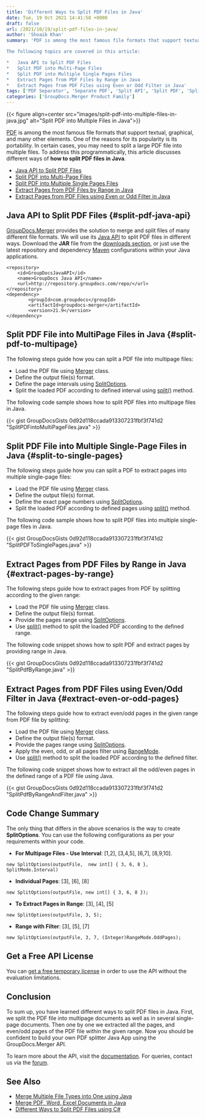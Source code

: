```yaml
---
title: 'Different Ways to Split PDF Files in Java'
date: Tue, 19 Oct 2021 14:41:58 +0000
draft: false
url: /2021/10/19/split-pdf-files-in-java/
author: 'Shoaib Khan'
summary: 'PDF is among the most famous file formats that support textual, graphical, and many other elements. One of the reasons for its popularity is its portability. In certain cases, you may need to split a large PDF file into multiple files. To address this programmatically, this article discusses different ways of **how to split PDF files in Java**.

The following topics are covered in this article:

*   Java API to Split PDF Files
*   Split PDF into Multi-Page Files
*   Split PDF into Multiple Single Pages Files
*   Extract Pages from PDF Files by Range in Java
*   Extract Pages from PDF Files using Even or Odd Filter in Java'
tags: ['PDF Separator', 'Separate PDF', 'Split API', 'Split PDF', 'Split PDF Files', 'Split PDF in Java']
categories: ['GroupDocs.Merger Product Family']
---
```




{{< figure align=center src="images/split-pdf-into-multiple-files-in-java.jpg" alt="Split PDF into Multiple Files in Java">}}


[PDF](https://docs.fileformat.com/pdf/) is among the most famous file formats that support textual, graphical, and many other elements. One of the reasons for its popularity is its portability. In certain cases, you may need to split a large PDF file into multiple files. To address this programmatically, this article discusses different ways of **how to split PDF files in Java**.

*   [Java API to Split PDF Files](#split-pdf-java-api)
*   [Split PDF into Multi-Page Files](#split-pdf-to-multipage)
*   [Split PDF into Multiple Single Pages Files](#split-to-single-pages)
*   [Extract Pages from PDF Files by Range in Java](#extract-pages-by-range)
*   [Extract Pages from PDF Files using Even or Odd Filter in Java](#extract-even-or-odd-pages)

## Java API to Split PDF Files {#split-pdf-java-api}

[GroupDocs.Merger](https://products.groupdocs.com/merger/) provides the solution to merge and split files of many different file formats. We will use its [Java API](https://products.groupdocs.com/merger/java/) to split PDF files in different ways. Download the **JAR** file from the [downloads section](https://downloads.groupdocs.com/merger), or just use the latest repository and dependency [Maven](https://repository.groupdocs.com/webapp/#/artifacts/browse/tree/General/repo/com/groupdocs/groupdocs-merger) configurations within your Java applications.

```
<repository>
	<id>GroupDocsJavaAPI</id>
	<name>GroupDocs Java API</name>
	<url>http://repository.groupdocs.com/repo/</url>
</repository>
<dependency>
        <groupId>com.groupdocs</groupId>
        <artifactId>groupdocs-merger</artifactId>
        <version>21.9</version> 
</dependency>
```

## Split PDF File into MultiPage Files in Java {#split-pdf-to-multipage}

The following steps guide how you can split a PDF file into multipage files:

*   Load the PDF file using [Merger](https://apireference.groupdocs.com/merger/java/com.groupdocs.merger/Merger) class.
*   Define the output file(s) format.
*   Define the page intervals using [SplitOptions](https://apireference.groupdocs.com/merger/java/com.groupdocs.merger.domain.options/SplitOptions).
*   Split the loaded PDF according to defined interval using [split()](https://apireference.groupdocs.com/merger/java/com.groupdocs.merger/Merger#split(com.groupdocs.merger.domain.options.interfaces.ISplitOptions)) method.

The following code sample shows how to split PDF files into multipage files in Java.

{{< gist GroupDocsGists 0d92d118ccada913307231fbf3f741d2 "SplitPDFintoMultiPageFiles.java" >}}

## Split PDF File into Multiple Single-Page Files in Java {#split-to-single-pages}

The following steps guide how you can split a PDF to extract pages into multiple single-page files:

*   Load the PDF file using [Merger](https://apireference.groupdocs.com/merger/java/com.groupdocs.merger/Merger) class.
*   Define the output file(s) format.
*   Define the exact page numbers using [SplitOptions](https://apireference.groupdocs.com/merger/java/com.groupdocs.merger.domain.options/SplitOptions).
*   Split the loaded PDF according to defined pages using [split()](https://apireference.groupdocs.com/merger/java/com.groupdocs.merger/Merger#split(com.groupdocs.merger.domain.options.interfaces.ISplitOptions)) method.

The following code sample shows how to split PDF files into multiple single-page files in Java.

{{< gist GroupDocsGists 0d92d118ccada913307231fbf3f741d2 "SplitPDFToSinglePages.java" >}}

## Extract Pages from PDF Files by Range in Java {#extract-pages-by-range}

The following steps guide how to extract pages from PDF by splitting according to the given range:

*   Load the PDF file using [Merger](https://apireference.groupdocs.com/merger/java/com.groupdocs.merger/Merger) class.
*   Define the output file(s) format.
*   Provide the pages range using [SplitOptions](https://apireference.groupdocs.com/merger/java/com.groupdocs.merger.domain.options/SplitOptions).
*   Use [split()](https://apireference.groupdocs.com/merger/java/com.groupdocs.merger/Merger#split(com.groupdocs.merger.domain.options.interfaces.ISplitOptions)) method to split the loaded PDF according to the defined range.

The following code snippet shows how to split PDF and extract pages by providing range in Java.

{{< gist GroupDocsGists 0d92d118ccada913307231fbf3f741d2 "SplitPdfByRange.java" >}}

## Extract Pages from PDF Files using Even/Odd Filter in Java {#extract-even-or-odd-pages}

The following steps guide how to extract even/odd pages in the given range from PDF file by splitting:

*   Load the PDF file using [Merger](https://apireference.groupdocs.com/merger/java/com.groupdocs.merger/Merger) class.
*   Define the output file(s) format.
*   Provide the pages range using [SplitOptions](https://apireference.groupdocs.com/merger/java/com.groupdocs.merger.domain.options/SplitOptions).
*   Apply the even, odd, or all pages filter using [RangeMode](https://apireference.groupdocs.com/merger/java/com.groupdocs.merger.domain.options/RangeMode).
*   Use [split()](https://apireference.groupdocs.com/merger/java/com.groupdocs.merger/Merger#split(com.groupdocs.merger.domain.options.interfaces.ISplitOptions)) method to split the loaded PDF according to the defined filter.

The following code snippet shows how to extract all the odd/even pages in the defined range of a PDF file using Java.

{{< gist GroupDocsGists 0d92d118ccada913307231fbf3f741d2 "SplitPdfByRangeAndFilter.java" >}}

## Code Change Summary

The only thing that differs in the above scenarios is the way to create **SplitOptions**. You can use the following configurations as per your requirements within your code.

*   **For Multipage Files - Use Interval**: \[1,2\], \[3,4,5\], \[6,7\], \[8,9,10\].

```
new SplitOptions(outputFile,  new int[] { 3, 6, 8 }, SplitMode.Interval)
```

*   **Individual Pages**: \[3\], \[6\], \[8\]

```
new SplitOptions(outputFile, new int[] { 3, 6, 8 });
```

*   **To Extract Pages in Range**: \[3\], \[4\], \[5\]

```
new SplitOptions(outputFile, 3, 5);
```

*   **Range with Filter**: \[3\], \[5\], \[7\]

```
new SplitOptions(outputFile, 3, 7, (Integer)RangeMode.OddPages);
```

## Get a Free API License

You can [get a free temporary license](https://purchase.groupdocs.com/temporary-license) in order to use the API without the evaluation limitations.

## Conclusion

To sum up, you have learned different ways to split PDF files in Java. First, we split the PDF file into multipage documents as well as in several single-page documents. Then one by one we extracted all the pages, and even/odd pages of the PDF file within the given range. Now you should be confident to build your own PDF splitter Java App using the GroupDocs.Merger API.

To learn more about the API, visit the [documentation](https://docs.groupdocs.com/merger). For queries, contact us via the [forum](https://forum.groupdocs.com/).

## See Also

*   [Merge Multiple File Types into One using Java](https://blog.groupdocs.com/2021/06/13/merge-multiple-file-types-using-java/)
*   [Merge PDF, Word, Excel Documents in Java](https://blog.groupdocs.com/2020/05/20/merge-pdf-word-excel-powerpoint-documents-in-java/)
*   [Different Ways to Split PDF Files using C#](https://blog.groupdocs.com/2021/10/11/split-pdf-files-in-csharp/)




